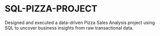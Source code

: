# SQL-PIZZA-PROJECT
Designed and executed a data-driven Pizza Sales Analysis project using SQL to uncover business insights from raw transactional data.
